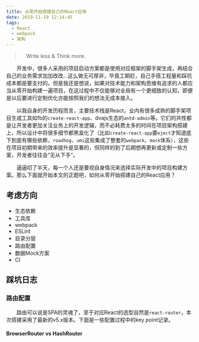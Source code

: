 ```yaml
---
title: 从零开始搭建自己的React应用
date: 2019-11-19 12:14:45
tags:
  - React
  - webpack
  - 架构
---
```


> &emsp;Write less & Think more.

<escape><!-- more --></escape>

&emsp;&emsp;开发中，很多人采用的项目启动方案都是使用对应框架的脚手架生成，再结合自己的业务需求加加改改...这么做无可厚非，毕竟工期赶，自己手搭工程量和踩坑成本都是要支付的。但是我还是想说，如果对技术能力和架构思维有追求的人都应当从零开始构建一遍项目，在这过程中不仅能够对全局有一个更细致的认知，即便是以后要进行定制优化亦能按照我们的想法无成本接入。

&emsp;&emsp;以我自身的开发历程而言，主要技术栈是React，业内有很多成熟的脚手架项目生成工具如fb的`create-react-app`、dvajs生态的`antd-admin`等。它们的共性都是让开发者更加关注业务上的开发逻辑，而不必耗费太多的时间在项目架构搭建上，所以设计中将很多细节都黑盒化了（比如`create-react-app`要`eject`才知道底下到底有哪些依赖，`roadhog`、`umi`这些集成了整套的`webpack`、`mock`体系），这些在项目初期带来的效率提升是显著的，但同样的到了后期想再更新或定制一些方案，开发者往往会“无从下手”。

&emsp;&emsp;逼逼叨了半天，每一个人还是要视自身情况来选择实际开发中的项目构建方案。那么下面就开始本文的正题吧，如何从零开始搭建自己的React应用？

## 考虑方向

- 生态依赖
- 工具库
- webpack 
- ESLint
- 目录分层
- 路由配置
- 数据Mock方案
- CI

## 踩坑日志

### 路由配置

&emsp;&emsp;路由可以说是SPA的灵魂了，至于对应React的选型自然是`react-router`，本次搭建采用了最新的v5.x版本。下面是一些配置过程中的key point记录。

#### BrowserRouter vs HashRouter

&emsp;&emsp;